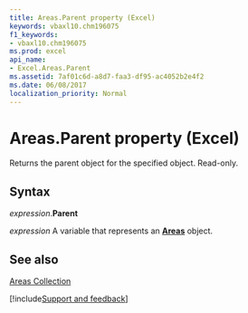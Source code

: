 ```yaml
---
title: Areas.Parent property (Excel)
keywords: vbaxl10.chm196075
f1_keywords:
- vbaxl10.chm196075
ms.prod: excel
api_name:
- Excel.Areas.Parent
ms.assetid: 7af01c6d-a8d7-faa3-df95-ac4052b2e4f2
ms.date: 06/08/2017
localization_priority: Normal
---
```



# Areas.Parent property (Excel)

Returns the parent object for the specified object. Read-only.


## Syntax

_expression_.**Parent**

_expression_ A variable that represents an **[Areas](Excel.Areas.md)** object.


## See also


[Areas Collection](Excel.Areas.md)

[!include[Support and feedback](~/includes/feedback-boilerplate.md)]